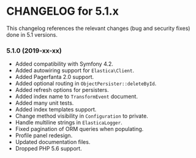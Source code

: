 CHANGELOG for 5.1.x
===================

This changelog references the relevant changes (bug and security fixes) done
in 5.1 versions.

### 5.1.0 (2019-xx-xx)

* Added compatibility with Symfony 4.2.
* Added autowiring support for `Elastica\Client`.
* Added Pagerfanta 2.0 support.
* Added optional routing in `ObjectPersister::deleteById`.
* Added refresh options for persisters.
* Added index name to `TransformEvent` document.
* Added many unit tests.
* Added index templates support.
* Change method visibility in `Configuration` to private.
* Handle multiline strings in `ElasticaLogger`.
* Fixed pagination of ORM queries when populating.
* Profile panel redesign.
* Updated documentation files.
* Dropped PHP 5.6 support.
